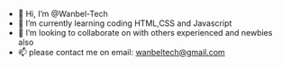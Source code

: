 - 👋 Hi, I’m @Wanbel-Tech
- 🌱 I’m currently learning coding HTML,CSS and Javascript
- 💞️ I’m looking to collaborate on with others experienced and newbies also
- 📫 please contact me on email: wanbeltech@gmail.com

<!---
Wanbel-Tech/Wanbel-Tech is a ✨ special ✨ repository because its `README.md` (this file) appears on your GitHub profile.
You can click the Preview link to take a look at your changes.
--->
